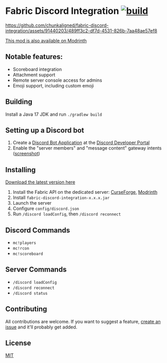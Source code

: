 # Fabric Discord Integration [![build](https://github.com/chunkaligned/fabric-discord-integration/actions/workflows/build.yml/badge.svg)](https://github.com/chunkaligned/fabric-discord-integration/actions/workflows/build.yml)

https://github.com/chunkaligned/fabric-discord-integration/assets/91440203/489ff3c2-df7d-4531-826b-7aa48ae57ef8

[This mod is also available on Modrinth](https://modrinth.com/mod/fabric-discord-integration)

## Notable features:
* Scoreboard integration
* Attachment support
* Remote server console access for admins
* Emoji support, including custom emoji

## Building

Install a Java 17 JDK and run `./gradlew build`

## Setting up a Discord bot
1. Create a [Discord Bot Application](https://discord.com/developers/docs/getting-started) at the [Discord Developer Portal](https://discord.com/developers/applications)
2. Enable the "server members" and "message content" gateway intents ([screenshot](https://github.com/chunkaligned/fabric-discord-integration/assets/91440203/8435a6c9-dc9c-4f62-a93d-6b8c7ce9982a))


## Installing

[Download the latest version here](https://github.com/chunkaligned/fabric-discord-integration/releases)

1. Install the Fabric API on the dedicated server: [CurseForge](https://www.curseforge.com/minecraft/mc-mods/fabric-api/files), [Modrinth](https://modrinth.com/mod/fabric-api)
2. Install `fabric-discord-integration-x.x.x.jar`
3. Launch the server
4. Configure `config/discord.json`
5. Run `/discord loadConfig`, then `/discord reconnect`

## Discord Commands
* `mc!players`
* `mc!rcon`
* `mc!scoreboard`

## Server Commands
* `/discord loadConfig`
* `/discord reconnect`
* `/discord status`

## Contributing

All contributions are welcome. If you want to suggest a feature, [create an issue](https://github.com/chunkaligned/fabric-discord-integration/issues/new/choose) and it'll probably get added.

## License

[MIT](/LICENSE)

